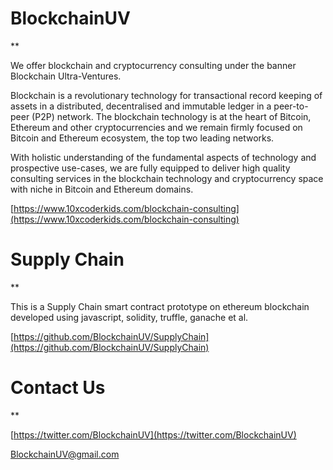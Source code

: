 # BlockchainUV
**

We offer blockchain and cryptocurrency consulting under the banner Blockchain Ultra-Ventures.

Blockchain is a revolutionary technology for transactional record keeping of assets in a distributed, decentralised and immutable ledger in a peer-to-peer (P2P) network. The blockchain technology is at the heart of Bitcoin, Ethereum and other cryptocurrencies and we remain firmly focused on Bitcoin and Ethereum ecosystem, the top two leading networks.

With holistic understanding of the fundamental aspects of technology and prospective use-cases, we are fully equipped to deliver high quality consulting services in the blockchain technology and cryptocurrency space with niche in Bitcoin and Ethereum domains.

[https://www.10xcoderkids.com/blockchain-consulting](https://www.10xcoderkids.com/blockchain-consulting)

# Supply Chain
**

This is a Supply Chain smart contract prototype on ethereum blockchain developed using javascript, solidity, truffle, ganache et al.

[https://github.com/BlockchainUV/SupplyChain](https://github.com/BlockchainUV/SupplyChain)

# Contact Us
**

[https://twitter.com/BlockchainUV](https://twitter.com/BlockchainUV)

[BlockchainUV@gmail.com](mailto:BlockchainUV@gmail.com)
